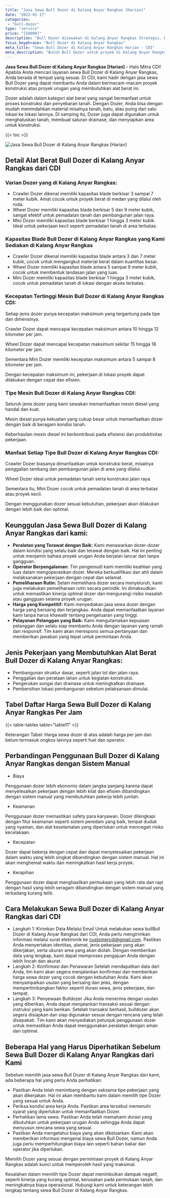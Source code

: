 ```yaml
---
title: "Jasa Sewa Bull Dozer di Kalang Anyar Rangkas [Harian]"
date: "2023-01-17"
categories:
 - "bull-dozer"
type: "service"
price: "[50000]"
description: "Bull Dozer disewakan di Kalang Anyar Rangkas Strategis. Bull Dozer unggulan untuk kebutuhan proyek konstruksi dengan performa maksimal. Segera konsultasikan kebutuhan Anda."
focus_keyphrase: "Bull Dozer di Kalang Anyar Rangkas"
meta_title: "Sewa Bull Dozer di Kalang Anyar Rangkas Harian - CDI"
meta_description: "Butuh Bull Dozer untuk proyek di Kalang Anyar Rangkas? Layanan profesional kami siap melayani dengan harga kompetitif. Klik untuk info lebih lanjut."
---
```


**Jasa Sewa Bull Dozer di Kalang Anyar Rangkas [Harian]** – Halo Mitra CDI! Apabila Anda mencari layanan sewa Bull Dozer di Kalang Anyar Rangkas, Anda berada di tempat yang sesuai. Di CDI, kami hadir dengan jasa sewa Bull Dozer yang dapat membantu Anda dalam bermacam-macam proyek konstruksi atau proyek urugan yang membutuhkan alat berat ini.

Dozer adalah dalam kategori alat berat yang sangat bermanfaat untuk proses konstruksi dan penyebaran tanah. Dengan Dozer, Anda bisa dengan mudah memindahkan material misalnya tanah, batu, atau puing dari satu lokasi ke lokasi lainnya. Di samping itu, Dozer juga dapat digunakan untuk menghaluskan tanah, membuat saluran drainase, dan menyiapkan area untuk konstruksi.

{{< toc >}}

![Jasa Sewa Bull Dozer di Kalang Anyar Rangkas [Harian]](/images/bull-dozer/bull-dozer-08.jpg)

## Detail Alat Berat Bull Dozer di Kalang Anyar Rangkas dari CDI

### Varian Dozer yang di Kalang Anyar Rangkas:

*   Crawler Dozer dikenal memiliki kapasitas blade berkisar 3 sampai 7 meter kubik. Amat cocok untuk proyek berat di medan yang dilalui oleh roda.
*   Wheel Dozer memiliki kapasitas blade berkisar 5 dan 9 meter kubik, sangat efektif untuk pemadatan tanah dan pembangunan jalan raya.
*   Mini Dozer memiliki kapasitas blade berkisar 1 hingga 3 meter kubik. Ideal untuk pekerjaan kecil seperti pemadatan tanah di area terbatas.

### Kapasitas Blade Bull Dozer di Kalang Anyar Rangkas yang Kami Sediakan di Kalang Anyar Rangkas

*   Crawler Dozer dikenal memiliki kapasitas blade antara 3 dan 7 meter kubik, cocok untuk mengangkut material berat dalam kuantitas besar.
*   Wheel Dozer memiliki kapasitas blade antara 5 sampai 9 meter kubik, cocok untuk membentuk landasan jalan yang luas.
*   Mini Dozer memiliki kapasitas blade berkisar 1 hingga 3 meter kubik, cocok untuk pemadatan tanah di lokasi dengan akses terbatas.

### Kecepatan Tertinggi Mesin Bull Dozer di Kalang Anyar Rangkas CDI:

Setiap jenis dozer punya kecepatan maksimum yang tergantung pada tipe dan dimensinya.

Crawler Dozer dapat mencapai kecepatan maksimum antara 10 hingga 12 kilometer per jam.

Wheel Dozer dapat mencapai kecepatan maksimum sekitar 15 hingga 18 kilometer per jam.

Sementara Mini Dozer memiliki kecepatan maksimum antara 5 sampai 8 kilometer per jam.

Dengan kecepatan maksimum ini, pekerjaan di lokasi proyek dapat dilakukan dengan cepat dan efisien.

### Tipe Mesin Bull Dozer di Kalang Anyar Rangkas CDI:

Seluruh jenis dozer yang kami sewakan memanfaatkan mesin diesel yang handal dan kuat.

Mesin diesel punya kekuatan yang cukup besar untuk memanfaatkan dozer dengan baik di beragam kondisi tanah.

Keberhasilan mesin diesel ini berkontribusi pada efisiensi dan produktivitas pekerjaan.

### Manfaat Setiap Tipe Bull Dozer di Kalang Anyar Rangkas CDI:

Crawler Dozer biasanya dimanfaatkan untuk konstruksi berat, misalnya penggalian tambang dan pembangunan jalan di area yang dilalui.

Wheel Dozer ideal untuk pemadatan tanah serta konstruksi jalan raya.

Sementara itu, Mini Dozer cocok untuk pemadatan tanah di area terbatas atau proyek kecil.

Dengan menggunakan dozer sesuai kebutuhan, pekerjaan akan dilakukan dengan lebih baik dan optimal.

## Keunggulan Jasa Sewa Bull Dozer di Kalang Anyar Rangkas dari kami:

*   **Peralatan yang Terawat dengan Baik:** Kami menawarkan dozer-dozer dalam kondisi yang selalu baik dan terawat dengan baik. Hal ini penting untuk menjamin bahwa proyek urugan Anda berjalan lancar dan tanpa gangguan.
*   **Operator Berpengalaman:** Tim pengemudi kami memiliki keahlian yang luas dalam mengoperasikan dozer. Mereka berkualifikasi dan ahli dalam melaksanakan pekerjaan dengan cepat dan selamat.
*   **Pemeliharaan Rutin:** Selain memelihara dozer secara menyeluruh, kami juga melakukan pemeliharaan rutin secara periodik. Ini dimaksudkan untuk memastikan kinerja optimal dozer dan mengurangi risiko masalah atau gangguan selama proyek urugan.
*   **Harga yang Kompetitif:** Kami menyediakan jasa sewa dozer dengan harga yang bersaing dan terjangkau. Anda dapat memanfaatkan layanan kami tanpa harus khawatir tentang pengeluaran yang tinggi.
*   **Pelayanan Pelanggan yang Baik:** Kami mengutamakan kepuasan pelanggan dan selalu siap membantu Anda dengan layanan yang ramah dan responsif. Tim kami akan merespons semua pertanyaan dan memberikan jawaban yang tepat untuk permintaan Anda.

## Jenis Pekerjaan yang Membutuhkan Alat Berat Bull Dozer di Kalang Anyar Rangkas:

*   Pembangunan struktur dasar, seperti jalan tol dan jalan raya.
*   Penggalian dan perataan lahan untuk kegiatan konstruksi.
*   Pengerukan sungai dan drainase untuk meningkatkan drainase.
*   Pembersihan lokasi pembangunan sebelum pelaksanaan dimulai.

## Tabel Daftar Harga Sewa Bull Dozer di Kalang Anyar Rangkas Per Jam

{{< table-tables table="table11" >}}

Keterangan Tabel: Harga sewa dozer di atas adalah harga per jam dan belum termasuk ongkos lainnya seperti fuel dan operator.

## Perbandingan Penggunaan Bull Dozer di Kalang Anyar Rangkas dengan Sistem Manual

*   Biaya

Penggunaan dozer lebih ekonomis dalam jangka panjang karena dapat menyelesaikan pekerjaan dengan lebih kilat dan efisien dibandingkan dengan sistem manual yang membutuhkan pekerja lebih jumlah.
*   Keamanan

Penggunaan dozer memastikan safety para karyawan. Dozer dilengkapi dengan fitur keamanan seperti sistem peredam yang baik, tempat duduk yang nyaman, dan alat keselamatan yang diperlukan untuk mencegah risiko kecelakaan.
*   Kecepatan

Dozer dapat bekerja dengan cepat dan dapat menyelesaikan pekerjaan dalam waktu yang lebih singkat dibandingkan dengan sistem manual. Hal ini akan menghemat waktu dan meningkatkan hasil kerja proyek.
*   Kerapihan

Penggunaan dozer dapat menghasilkan permukaan yang lebih rata dan rapi dengan hasil yang lebih seragam dibandingkan dengan sistem manual yang terkadang kurang teliti.

## Cara Melakukan Sewa Bull Dozer di Kalang Anyar Rangkas dari CDI

*   Langkah 1: Kirimkan Data Melalui Email
Untuk melakukan sewa bullBull Dozer di Kalang Anyar Rangkas dari CDI, Anda perlu mengirimkan informasi melalui surat elektronik ke customercdi@gmail.com. Pastikan Anda menyertakan identitas, alamat, jenis pekerjaan yang akan dikerjakan, serta ukuran area yang akan diolah. Dengan memberikan data yang lengkap, kami dapat memproses pengajuan Anda dengan lebih lincah dan akurat.
*   Langkah 2: Konfirmasi dan Penawaran
Setelah mendapatkan data dari Anda, tim kami akan segera menjalankan konfirmasi dan memberikan harga sewa dozer yang cocok dengan kebutuhan Anda. Kami akan menyampaikan usulan yang bersaing dan jelas, dengan mempertimbangkan faktor seperti durasi sewa, jenis pekerjaan, dan tempat.
*   Langkah 3: Penyewaan Bulldozer
Jika Anda menerima dengan usulan yang diberikan, Anda dapat menjalankan transaksi sesuai dengan instruksi yang kami berikan. Setelah transaksi berhasil, bulldozer akan segera disiapkan dan siap digunakan sesuai dengan rencana yang telah disepakati. Tim kami akan menyediakan petunjuk penggunaan dozer untuk memastikan Anda dapat menggunakan peralatan dengan aman dan optimal.

## Beberapa Hal yang Harus Diperhatikan Sebelum Sewa Bull Dozer di Kalang Anyar Rangkas dari Kami

Sebelum memilih jasa sewa Bull Dozer di Kalang Anyar Rangkas dari kami, ada beberapa hal yang perlu Anda perhatikan:

*   Pastikan Anda telah menimbang dengan saksama tipe pekerjaan yang akan dikerjakan. Hal ini akan membantu kami dalam memilih tipe Dozer yang sesuai untuk Anda.
*   Periksa kondisi area kerja Anda. Pastikan area tersebut memenuhi syarat yang diperlukan untuk memanfaatkan Dozer.
*   Perhatikan lama sewa. Pastikan Anda telah memahami durasi yang dibutuhkan untuk pekerjaan urugan Anda sehingga Anda dapat menyusun rencana sewa yang sesuai.
*   Pastikan Anda mengetahui biaya yang akan dikeluarkan. Kami akan memberikan informasi mengenai biaya sewa Bull Dozer, namun Anda juga perlu memperhitungkan biaya lain seperti bahan bakar dan operator jika diperlukan.

Memilih Dozer yang sesuai dengan permintaan proyek di Kalang Anyar Rangkas adalah kunci untuk memperoleh hasil yang maksimal.

Kesalahan dalam memilih tipe Dozer dapat menimbulkan dampak negatif, seperti kinerja yang kurang optimal, kerusakan pada permukaan tanah, dan meningkatnya biaya operasional. Hubungi kami untuk keterangan lebih lengkap tentang sewa Bull Dozer di Kalang Anyar Rangkas.